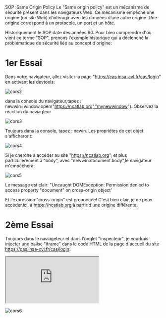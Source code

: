 SOP :Same Origin Policy
Le "Same origin policy" est un mécanisme de sécurité présent dans les navigateurs Web. Ce mécanisme empêche une origine (un site Web) d’interagir avec les données d’une autre origine. Une origine correspond à un protocole, un port et un hôte.

Historiquement le SOP date des années 90. Pour bien comprendre d'où vient ce terme "SOP", prenons l'exemple historique qui a déclenché la problématique de sécurité liée au concept d'origine:

# 1er Essai
Dans votre navigateur, allez visiter la page "https://cas.insa-cvl.fr/cas/login" en activant les devtools:

![cors2](https://github.com/adell2024/intro_securite_info/assets/159798073/73b37231-999d-4c57-a060-8830ae1991e7)

dans la console du navigateur,tapez : newwin=window.open("https://ncatlab.org","mynewwindow"). Observez la réaction du naviagteur

![cors3](https://github.com/adell2024/intro_securite_info/assets/159798073/2a489209-7487-4c45-b03f-8b79abbbd9ff)

Toujours dans la console, tapez : newin. Les propriétes de cet objet s'afficheront:

![cors4](https://github.com/adell2024/intro_securite_info/assets/159798073/5685f0d0-9661-4fe4-a82a-af744c6ced94)

Si je cherche à accéder au site "https://ncatlab.org", et plus particulièrement à "body", avec "newwin.document.body",le navigateur m'empêchera:

![cors5](https://github.com/adell2024/intro_securite_info/assets/159798073/ee4d4731-18d5-4bd4-a617-0022976cfcd9)

Le message est clair: "Uncaught DOMException: Permission denied to access property "document" on cross-origin object'

Et l'expression "cross-origin" est prononcée! C'est bien clair, je ne peux accéder,ici, à https://ncatlab.org à partir d'une origine différente.

# 2ème Essai
Toujours dans le naviageteur et dans l'onglet "inspecteur", je voudrais injecter une balise "iframe" dans le code HTML de la page d'accueil du site https://cas.insa-cvl.fr/cas/login:

<iframe src="https://ncatlab.org" title="W3Schools Free Online Web Tutorials"></iframe>

![cors6](https://github.com/adell2024/intro_securite_info/assets/159798073/6a8de0ea-0585-40e1-a804-1d9a18c5b1e5)


